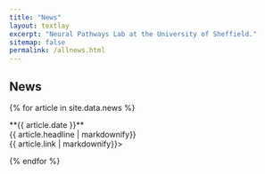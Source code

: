 ```yaml
---
title: "News"
layout: textlay
excerpt: "Neural Pathways Lab at the University of Sheffield."
sitemap: false
permalink: /allnews.html
---
```


## News

{% for article in site.data.news %}
<p>**{{ article.date }}** <br> {{ article.headline | markdownify}} <br> {{ article.link | markdownify}}> </p>
{% endfor %}
